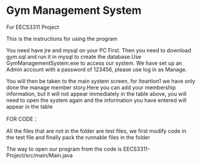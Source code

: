 # Gym Management System
For EECS3311 Project  

This is the instructions for using the program

You need have jre and mysql on your PC First.
Then you need to download gym.sql and run it in mysql to create the database.Use GymManagementSystem.exe to access our system.
We have set up an Admin account with a password of 123456, please use log in as Manage.

You will then be taken to the main system screen, for Iteartion1 we have only done the manage member story.Here you can add your membership information, but it will not appear immediately in the table above, you will need to open the system again and the information you have entered will appear in the table


FOR CODE：

All the files that are not in the folder are test files, we first modify code in the test file and finally pack the runnable files in the folder

The way to open our program from the code is EECS3311-Project/src/main/Main.java
